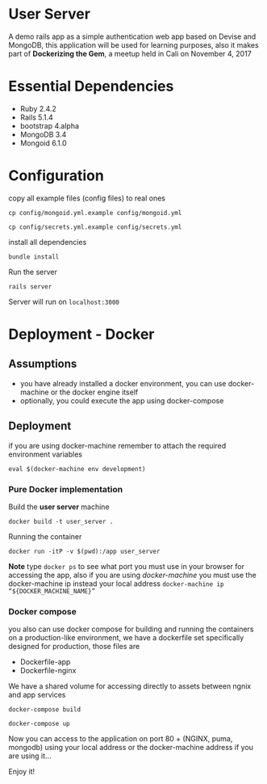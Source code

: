 # User Server

A demo rails app as a simple authentication web app based on Devise and MongoDB, this application will be used for learning purposes, also it makes part of **Dockerizing the Gem**, a meetup held in Cali on November 4, 2017

# Essential Dependencies

- Ruby 2.4.2
- Rails 5.1.4
- bootstrap 4.alpha
- MongoDB 3.4
- Mongoid 6.1.0

# Configuration

copy all example files (config files) to real ones

```
cp config/mongoid.yml.example config/mongoid.yml
```

```
cp config/secrets.yml.example config/secrets.yml
```

install all dependencies

```
bundle install
```

Run the server

```
rails server
```

Server will run on `localhost:3000`

# Deployment - Docker

## Assumptions

- you have already installed a docker environment, you can use docker-machine or the docker engine itself
- optionally, you could execute the app using docker-compose

## Deployment

if you are using docker-machine remember to attach the required environment variables

```
eval $(docker-machine env development)
```

### Pure Docker implementation

Build the **user server** machine

```
docker build -t user_server .
```

Running the container

```
docker run -itP -v $(pwd):/app user_server
```

**Note** type `docker ps` to see what port you must use in your browser for accessing the app, also if you are using *docker-machine* you must use the docker-machine ip instead your local address `docker-machine ip “${DOCKER_MACHINE_NAME}”`

### Docker compose

you also can use docker compose for building and running the containers on a production-like environment, we have a dockerfile set specifically designed for production, those files are

- Dockerfile-app
- Dockerfile-nginx

We have a shared volume for accessing directly to assets between ngnix and app services

```
docker-compose build
```

```
docker-compose up
```
Now you can access to the application on port 80 + (NGINX, puma, mongodb) using your local address or the docker-machine address if you are using it...

Enjoy it!
